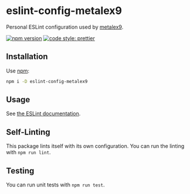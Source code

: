 # eslint-config-metalex9

Personal ESLint configuration used by [metalex9].

[![npm version](https://badge.fury.io/js/eslint-config-metalex9.svg)](https://badge.fury.io/js/eslint-config-metalex9)
[![code style: prettier](https://img.shields.io/badge/code_style-prettier-ff69b4.svg?style=flat-square)](https://github.com/prettier/prettier)

## Installation

Use [npm]:

```bash
npm i -D eslint-config-metalex9
```

## Usage

See [the ESLint documentation](https://eslint.org/docs/user-guide/configuring#extending-configuration-files).

## Self-Linting

This package lints itself with its own configuration.
You can run the linting with `npm run lint`.

## Testing

You can run unit tests with `npm run test`.

[metalex9]: https://github.com/metalex9
[npm]: https://www.npmjs.com/
